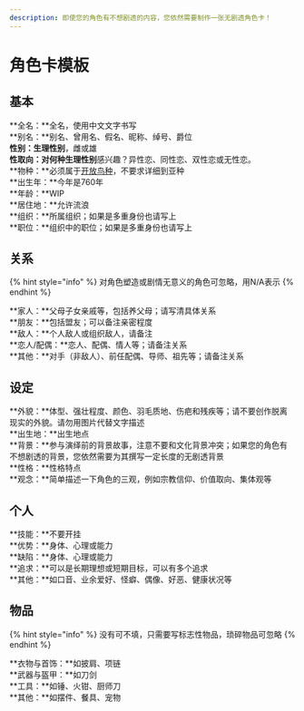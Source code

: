 ```yaml
---
description: 即使您的角色有不想剧透的内容，您依然需要制作一张无剧透角色卡！
---
```


# 角色卡模板

## 基本

**全名：**全名，使用中文文字书写   
**别名：**别名、曾用名、假名、昵称、绰号、爵位  
**性别：生理性别**，雌或雄  
**性取向：**对何种**生理性别**感兴趣？异性恋、同性恋、双性恋或无性恋。  
**物种：**必须属于[开放鸟种](../bird-guide/species/)，不要求详细到亚种  
**出生年：**今年是760年  
**年龄：**WIP  
**居住地：**允许流浪  
**组织：**所属组织；如果是多重身份也请写上  
**职位：**组织中的职位；如果是多重身份也请写上

## 关系

{% hint style="info" %}
对角色塑造或剧情无意义的角色可忽略，用N/A表示
{% endhint %}

**家人：**父母子女亲戚等，包括养父母；请写清具体关系  
**朋友：**包括盟友；可以备注亲密程度  
**敌人：**个人敌人或组织敌人，请备注  
**恋人/配偶：**恋人、配偶、情人等；请备注关系  
**其他：**对手（非敌人）、前任配偶、导师、祖先等；请备注关系

## 设定

**外貌：**体型、强壮程度、颜色、羽毛质地、伤疤和残疾等；请不要创作脱离现实的外貌。请勿用图片代替文字描述  
**出生地：**出生地点  
**背景：**参与演绎前的背景故事，注意不要和文化背景冲突；如果您的角色有不想剧透的背景，您依然需要为其撰写一定长度的无剧透背景  
**性格：**性格特点  
**观念：**简单描述一下角色的三观，例如宗教信仰、价值取向、集体观等

## 个人

**技能：**不要开挂  
**优势：**身体、心理或能力  
**缺陷：**身体、心理或能力  
**追求：**可以是长期理想或短期目标，可以有多个追求  
**其他：**如口音、业余爱好、怪癖、偶像、好恶、健康状况等

## 物品

{% hint style="info" %}
没有可不填，只需要写标志性物品，琐碎物品可忽略
{% endhint %}

**衣物与首饰：**如披肩、项链  
**武器与盔甲：**如刀剑  
**工具：**如锤、火钳、厨师刀  
**其他：**如摆件、餐具、宠物

